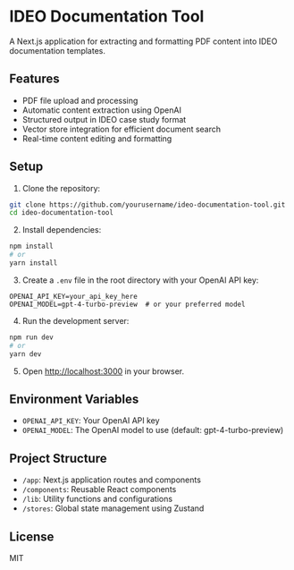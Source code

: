 # IDEO Documentation Tool

A Next.js application for extracting and formatting PDF content into IDEO documentation templates.

## Features

- PDF file upload and processing
- Automatic content extraction using OpenAI
- Structured output in IDEO case study format
- Vector store integration for efficient document search
- Real-time content editing and formatting

## Setup

1. Clone the repository:
```bash
git clone https://github.com/yourusername/ideo-documentation-tool.git
cd ideo-documentation-tool
```

2. Install dependencies:
```bash
npm install
# or
yarn install
```

3. Create a `.env` file in the root directory with your OpenAI API key:
```env
OPENAI_API_KEY=your_api_key_here
OPENAI_MODEL=gpt-4-turbo-preview  # or your preferred model
```

4. Run the development server:
```bash
npm run dev
# or
yarn dev
```

5. Open [http://localhost:3000](http://localhost:3000) in your browser.

## Environment Variables

- `OPENAI_API_KEY`: Your OpenAI API key
- `OPENAI_MODEL`: The OpenAI model to use (default: gpt-4-turbo-preview)

## Project Structure

- `/app`: Next.js application routes and components
- `/components`: Reusable React components
- `/lib`: Utility functions and configurations
- `/stores`: Global state management using Zustand

## License

MIT 